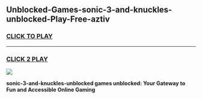 
## Unblocked-Games-sonic-3-and-knuckles-unblocked-Play-Free-aztiv
<h3>
<a href="https://premium76.site?title=sonic-3-and-knuckles-unblocked&ref=23A">CLICK TO PLAY</a></h3>
<hr>

<h3>
<a href="https://premium76.site?title=sonic-3-and-knuckles-unblocked&ref=23A">CLICK 2 PLAY</a>
  
</h3>

<a href="https://premium76.site?title=sonic-3-and-knuckles-unblocked&ref=23A"><img src="https://clearcache.store/games.png"></a>


**sonic-3-and-knuckles-unblocked games unblocked: Your Gateway to Fun and Accessible Online Gaming**
